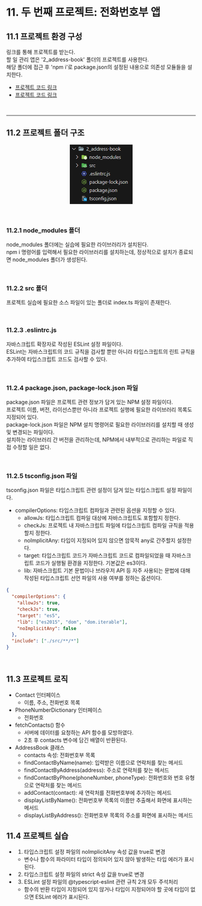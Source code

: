 # 11. 두 번째 프로젝트: 전화번호부 앱

## 11.1 프로젝트 환경 구성

링크를 통해 프로젝트를 받는다.  
할 일 관리 앱은 '2_address-book' 폴더의 프로젝트를 사용한다.  
해당 폴더에 접근 후 'npm i'로 package.json의 설정된 내용으로 의존성 모듈들을 설치한다.
 - [프로젝트 코드 링크](https://github.com/joshua1988/learn-typescript)
 - [프로젝트 코드 링크](https://github.com/gitbutITbook/080316)

<br/>

---
## 11.2 프로젝트 폴더 구조

<p align="center">
  <img src="./images/%ED%8F%B4%EB%8D%94%EA%B5%AC%EC%A1%B0.PNG" alt="프로젝트 구조" />
</p>

<br/>

### 11.2.1 node_modules 폴더

node_modules 폴더에는 실습에 필요한 라이브러리가 설치된다.  
npm i 명령어를 입력해서 필요한 라이브러리를 설치하는데, 정상적으로 설치가 종료되면 node_modules 폴더가 생성된다.

<br/>

### 11.2.2 src 폴더

프로젝트 실습에 필요한 소스 파일이 있는 폴더로 index.ts 파일이 존재한다.

<br/>

### 11.2.3 .eslintrc.js

자바스크립트 확장자로 작성된 ESLint 설정 파일이다.  
ESLint는 자바스크립트의 코드 규칙을 검사할 뿐만 아니라 타입스크립트의 린트 규칙을 추가하여 타입스크립트 코드도 검사할 수 있다.

<br/>

### 11.2.4 package.json, package-lock.json 파일

package.json 파일은 프로젝트 관련 정보가 담겨 있는 NPM 설정 파일이다.  
프로젝트 이름, 버전, 라이선스뿐만 아니라 프로젝트 실행에 필요한 라이브러리 목록도 지정되어 있다.  
package-lock.json 파일은 NPM 설치 명령어로 필요한 라이브러리를 설치할 때 생성 및 변경되는 파일이다.  
설치하는 라이브러리 간 버전을 관리하는데, NPM에서 내부적으로 관리하는 파일로 직접 수정할 일은 없다.

<br/>

### 11.2.5 tsconfig.json 파일

tsconfig.json 파일은 타입스크립트 관련 설정이 담겨 있는 타입스크립트 설정 파일이다.

 - compilerOptions: 타입스크립트 컴파일과 관련된 옵션을 지정할 수 있다.
    - allowJs: 타입스크립트 컴파일 대상에 자바스크립트도 포함할지 정한다.
    - checkJs: 프로젝트 내 자바스크립트 파일에 타입스크립트 컴파일 규칙을 적용할지 정한다.
    - noImplicitAny: 타입이 지정되어 있지 않으면 암묵적 any로 간주할지 설정한다.
    - target: 타입스크립트 코드가 자바스크립트 코드로 컴파일되었을 때 자바스크립트 코드가 실행될 환경을 지정한다. 기본값은 es3이다.
    - lib: 자바스크립트 기본 문법이나 브라우저 API 등 자주 사용되는 문법에 대해 작성된 타입스크립트 선언 파일의 사용 여부를 정하는 옵션이다.
```JSON
{
  "compilerOptions": {
    "allowJs": true,
    "checkJs": true,
    "target": "es5",
    "lib": ["es2015", "dom", "dom.iterable"],
    "noImplicitAny": false
  },
  "include": ["./src/**/*"]
}
```

<br/>

## 11.3 프로젝트 로직

 - Contact 인터페이스
    - 이름, 주소, 전화번호 목록
 - PhoneNumberDictionary 인터페이스
    - 전화번호
 - fetchContacts() 함수
    - 서버에 데이터를 요청하는 API 함수를 모방하였다.
    - 2초 후 contacts 변수에 담긴 배열이 반환된다.
 - AddressBook 클래스
    - contacts 속성: 전화번호부 목록
    - findContactByName(name): 입력받은 이름으로 연락처를 찾는 메서드
    - findContactByAddress(address): 주소로 연락처를 찾는 메서드
    - findContactByPhone(phoneNumber, phoneType): 전화번호와 번호 유형으로 연락처를 찾는 메서드
    - addContact(contact): 새 연락처를 전화번호부에 추가하는 메서드
    - displayListByName(): 전화번호부 목록의 이름만 추출해서 화면에 표시하는 메서드
    - displayListByAddress(): 전화번호부 목록의 주소를 화면에 표시하는 메서드

## 11.4 프로젝트 실습

 - 1. 타입스크립트 설정 파일의 noImplicitAny 속성 값을 true로 변경  
    - 변수나 함수의 파라미터 타입이 정의되어 있지 않아 발생하는 타입 에러가 표시된다.
 - 2. 타입스크립트 설정 파일의 strict 속성 값을 true로 변경
 - 3. ESLint 설정 파일의 @typescript-eslint 관련 규칙 2개 모두 주석처리
    - 함수의 반환 타입이 지정되어 있지 않거나 타입이 지정되어야 할 곳에 타입이 없으면 ESLint 에러가 표시된다.
